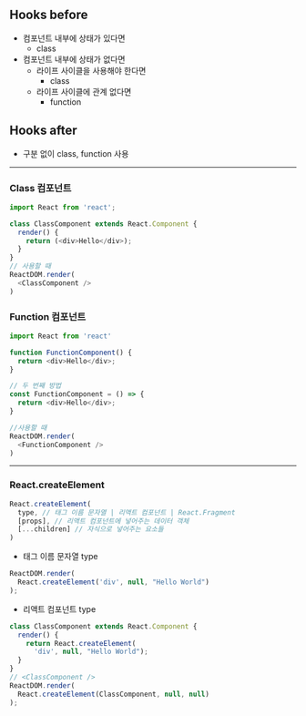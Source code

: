 ## Hooks before
- 컴포넌트 내부에 상태가 있다면
    - class
- 컴포넌트 내부에 상태가 없다면
    - 라이프 사이클을 사용해야 한다면
        - class
    - 라이프 사이클에 관계 없다면
        - function

## Hooks after
- 구분 없이 class, function 사용
---
### Class 컴포넌트
```javascript
import React from 'react';

class ClassComponent extends React.Component {
  render() {
    return (<div>Hello</div>);
  }
}
// 사용할 때
ReactDOM.render(
  <ClassComponent />
)
```
### Function 컴포넌트
```javascript
import React from 'react'

function FunctionComponent() {
  return <div>Hello</div>;
}

// 두 번째 방법
const FunctionComponent = () => {
  return <div>Hello</div>;
}

//사용할 때
ReactDOM.render(
  <FunctionComponent />
)
```
---
### React.createElement
```js
React.createElement(
  type, // 태그 이름 문자열 | 리액트 컴포넌트 | React.Fragment
  [props], // 리액트 컴포넌트에 넣어주는 데이터 객체
  [...children] // 자식으로 넣어주는 요소들
)
```
- 태그 이름 문자열 type
```js
ReactDOM.render(
  React.createElement('div', null, "Hello World")
);
```
- 리액트 컴포넌트 type
```js
class ClassComponent extends React.Component {
  render() {
    return React.createElement(
      'div', null, "Hello World");
  }
}
// <ClassComponent />
ReactDOM.render(
  React.createElement(ClassComponent, null, null)
);